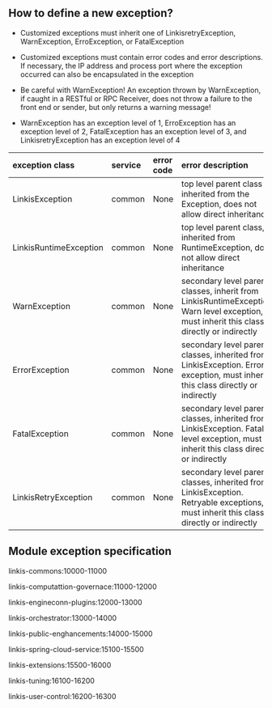 ## How to define a new exception?



- Customized exceptions must inherit one of LinkisretryException, WarnException, ErroException, or FatalException



- Customized exceptions must contain error codes and error descriptions. If necessary, the IP address and process port where the exception occurred can also be encapsulated in the exception



- Be careful with WarnException! An exception thrown by WarnException, if caught in a RESTful or RPC Receiver, does not throw a failure to the front end or sender, but only returns a warning message!



- WarnException has an exception level of 1, ErroException has an exception level of 2, FatalException has an exception level of 3, and LinkisretryException has an exception level of 4



| exception class| service |  error code  | error description|
|:----  |:---   |:---   |:---   |
| LinkisException | common | None | top level parent class inherited from the Exception, does not allow direct inheritance |
| LinkisRuntimeException | common | None | top level parent class, inherited from RuntimeException, does not allow direct inheritance
| WarnException | common | None | secondary level parent classes, inherit from LinkisRuntimeException. Warn level exception, must inherit this class directly or indirectly |
| ErrorException | common | None | secondary level parent classes, inherited from LinkisException. Error exception, must inherit this class directly or indirectly |
| FatalException | common | None | secondary level parent classes, inherited from LinkisException. Fatal level exception, must inherit this class directly or indirectly |
| LinkisRetryException | common | None | secondary level parent classes, inherited from LinkisException. Retryable exceptions, must inherit this class directly or indirectly |



## Module exception specification



linkis-commons:10000-11000

linkis-computattion-governace:11000-12000

linkis-engineconn-plugins:12000-13000

linkis-orchestrator:13000-14000

linkis-public-enghancements:14000-15000

linkis-spring-cloud-service:15100-15500

linkis-extensions:15500-16000

linkis-tuning:16100-16200

linkis-user-control:16200-16300